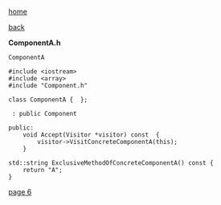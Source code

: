 [home](./page01.md)

[back](./page04.md)

**ComponentA.h**

```
ComponentA
```

```
#include <iostream>
#include <array>
#include "Component.h"
```

```
class ComponentA {  };
```

```
 : public Component
```


```
public:
    void Accept(Visitor *visitor) const  {
        visitor->VisitConcreteComponentA(this);
    }
```

```
std::string ExclusiveMethodOfConcreteComponentA() const {
    return "A";
}
```

[page 6](./page06.md)
